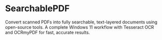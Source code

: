 # SearchablePDF
Convert scanned PDFs into fully searchable, text-layered documents using open-source tools. A complete Windows 11 workflow with Tesseract OCR and OCRmyPDF for fast, accurate results.
